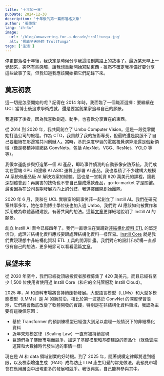```yaml
---
title: '十年如一日'
pubDate: 2024-12-30
description: '十年後的第一篇部落格文章'
author: '張秉霖'
lang: 'zh-tw'
image:
  url: '/blog/unwavering-for-a-decade/trolltunga.jpg'
  alt: '挪威冬天時的 TrollTunga'
tags: ['生活']
---
```


停更部落格十年後，我決定是時候分享我這段創業路上的故事了。最近某天早上一覺起來，突然有些感觸，讓我想重新開始寫點東西 - 雖然不確定我準備好要分享這些故事了沒，但我知道我應該開始把它們記錄下來。

## 莫忘初衷

這一切是怎麼開始的呢？記得在 2014 年時，我面臨了一個職涯選擇：要繼續在 UCL 當博士後追求學術成就，還是要當創業家追尋自己的願景。

我選擇了後者，因為我喜歡創造、動手，也喜歡分享實在的東西。

從 2014 到 2020 年，我共同創立了 Umbo Computer
Vision。這是一段從零開始打造公司的旅程。作為 CTO，我貢獻了我的技術專長，但最終還是說服不了自己要繼續在那邊當共同創辦人。當時，基於深度學習的電腦視覺演算法還是個新領域（像是卷積神經網路 ConvNets，包括 AlexNet、VGG、ResNet、YOLO 等等）。

我很幸運能參與打造第一個 AI 產品，即時事件偵測的自動影像安防系統。我們成功在雲端 GPU 和邊緣 AI
ASIC 運算上部署 AI 產品。我也累積了不少建構大規模 AI 系統和產品級 AI 解決方案的經驗。這也是一堂耗資 920 萬美元的課程，讓我深刻體會到：再厲害的技術也不會自己變成爆款產品，go-to-market 才是關鍵。最後因為在公司長期發展方向上的分歧，我選擇離開創始團隊。

2020 年 6 月，我和在 UCL 實驗室的同事笑菲一起創立了 Instill
AI。我們在研究室共事多年，她在拿到博士學位後也加入過 Umbo。我們對 AI 應該如何被實作和採用成為軟體基礎建設，有著共同的想法。這篇[文章](https://www.instill-ai.com/blog/why-instill-ai-exists)更詳細地說明了 Instill
AI 的願景。

創立 Instill
AI 至今已經四年了。我們一直專注在實踐對[非結構化資料 ETL](https://www.instill-ai.com/blog/missing-piece-in-modern-data-stack-unstructured-data-etl)
的堅定信仰。處理非結構化資料應該要跟處理結構化資料一樣容易。[Instill Core](https://github.com/instill-ai/instill-core)
就是我們實現理想中非結構化資料 ETL 工具的開源計畫。我們對它的設計和架構一直都很有自己的想法，更多細節可以看看這篇[文章](https://www.instill.tech/blog/vdp-open-beta)。

## 展望未來

從 2020 年至今，我們已經從頂級投資者那裡募集了 420 萬美元，而且已經有至少 1,500 位使用者使用過 Instill Core（和它的全託管服務 Instill Cloud）。

2025 年，AI 和資料市場將會持續蓬勃發展。大型語言模型（LLMs）和大型多模態模型（LMMs）是 AI 的新前沿，相比於第一波基於 ConvNet 的深度學習浪潮，它們將會徹底改變了軟體開發的實踐，特別是在非結構化資料領域，我認為主要有這幾個原因：

- 基於 Transformer 的預訓練模型已經強大到足以處理一般情況下的非結構化資料
- 近年來规模定律（Scaling Law）一直有被持續實現
- 巨頭們為了壟斷市場而競爭，加速了基礎模型和基礎建設的商品化（就像雲端運算和大數據時代發生過的事情一樣）

現在是 AI 和 data 領域創業的好時機。到了 2025 年，隨著規模定律即將達到極限，以及檢索增強生成（RAG）成為防止 LLM 產生幻覺的常見做法，我預見市場會在應用層面中出現更多的發展和競爭。我很興奮，自己能夠參與其中。
